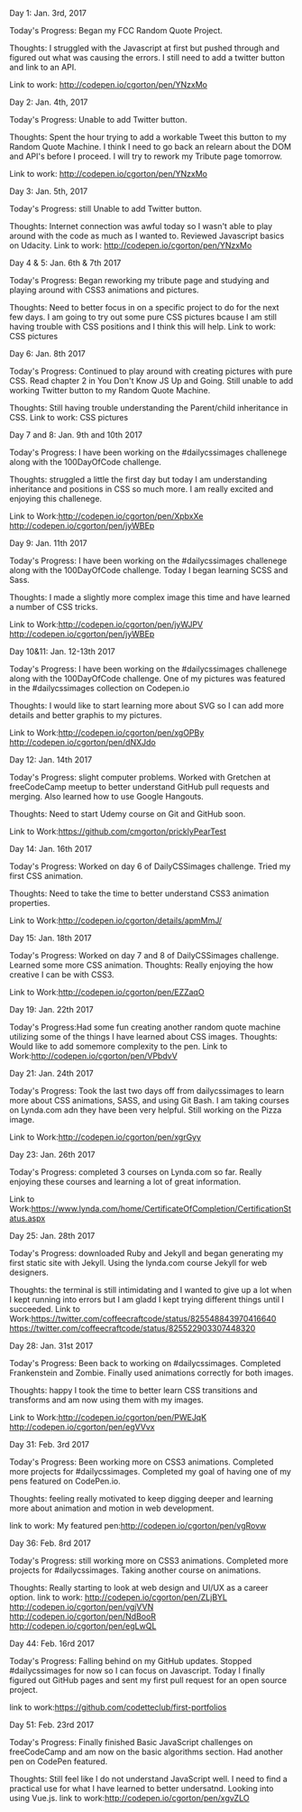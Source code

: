 Day 1: Jan. 3rd, 2017

Today's Progress: Began my FCC Random Quote Project.

Thoughts: I struggled with the Javascript at first but pushed through and figured out what was causing the errors. I still need to add a twitter button and link to an API.

Link to work: http://codepen.io/cgorton/pen/YNzxMo

Day 2: Jan. 4th, 2017

Today's Progress: Unable to add Twitter button.

Thoughts: Spent the hour trying to add a workable Tweet this button to my Random Quote Machine. I think I need to go back an relearn about the DOM and API's before I proceed. I will try to rework my Tribute page tomorrow.

Link to work: http://codepen.io/cgorton/pen/YNzxMo

Day 3: Jan. 5th, 2017

Today's Progress: still Unable to add Twitter button.

Thoughts: Internet connection was awful today so I wasn't able to play around with the code as much as I wanted to. Reviewed Javascript basics on Udacity. Link to work: http://codepen.io/cgorton/pen/YNzxMo

Day 4 & 5: Jan. 6th & 7th 2017

Today's Progress: Began reworking my tribute page and studying and playing around with CSS3 animations and pictures.

Thoughts: Need to better focus in on a specific project to do for the next few days. I am going to try out some pure CSS pictures bcause I am still having trouble with CSS positions and I think this will help. Link to work: CSS pictures

Day 6: Jan. 8th 2017

Today's Progress: Continued to play around with creating pictures with pure CSS. Read chapter 2 in You Don't Know JS Up and Going. Still unable to add working Twitter button to my Random Quote Machine.

Thoughts: Still having trouble understanding the Parent/child inheritance in CSS. Link to work: CSS pictures

Day 7 and 8: Jan. 9th and 10th 2017

Today's Progress: 
I have been working on the #dailycssimages challenege along with the 100DayOfCode challenge.

Thoughts: struggled a little the first day but today I am understanding inheritance and positions in CSS so much more. I am really excited and enjoying this challenege.

Link to Work:http://codepen.io/cgorton/pen/XpbxXe
http://codepen.io/cgorton/pen/jyWBEp

Day 9: Jan. 11th 2017

Today's Progress: 
I have been working on the #dailycssimages challenege along with the 100DayOfCode challenge.
Today I began learning SCSS and Sass. 

Thoughts: 
I made a slightly more complex image this time and have learned a number of CSS tricks.

Link to Work:http://codepen.io/cgorton/pen/jyWJPV
http://codepen.io/cgorton/pen/jyWBEp

Day 10&11: Jan. 12-13th 2017

Today's Progress: I have been working on the #dailycssimages challenege along with the 100DayOfCode challenge. One of my pictures was featured in the #dailycssimages collection on Codepen.io

Thoughts: I would like to start learning more about SVG so I can add more details and better graphis to my pictures.

Link to Work:http://codepen.io/cgorton/pen/xgOPBy http://codepen.io/cgorton/pen/dNXJdo

Day 12: Jan. 14th 2017

Today's Progress: slight computer problems. Worked with Gretchen at freeCodeCamp meetup to better understand GitHub pull requests and merging. Also learned how to use Google Hangouts.

Thoughts: Need to start Udemy course on Git and GitHub soon.

Link to Work:https://github.com/cmgorton/pricklyPearTest

Day 14: Jan. 16th 2017

Today's Progress: Worked on day 6 of DailyCSSimages challenge. Tried my first CSS animation. 

Thoughts: Need to take the time to better understand CSS3 animation properties.

Link to Work:http://codepen.io/cgorton/details/apmMmJ/

Day 15: Jan. 18th 2017

Today's Progress: Worked on day 7 and 8 of DailyCSSimages challenge. Learned some more CSS animation. 
Thoughts: Really enjoying the how creative I can be with CSS3.

Link to Work:http://codepen.io/cgorton/pen/EZZaqO

Day 19: Jan. 22th 2017

Today's Progress:Had some fun creating another random quote machine utilizing some of the things I have learned about CSS images.
Thoughts: Would like to add somemore complexity to the pen.
Link to Work:http://codepen.io/cgorton/pen/VPbdvV

Day 21: Jan. 24th 2017

Today's Progress: Took the last two days off from dailycssimages to learn more about CSS animations, SASS, and using Git Bash. I am taking courses on Lynda.com adn they have been very helpful. Still working on the Pizza image.

Link to Work:http://codepen.io/cgorton/pen/xgrGyy

Day 23: Jan. 26th 2017

Today's Progress: completed 3 courses on Lynda.com so far. Really enjoying these courses and learning a lot of great information.

Link to Work:https://www.lynda.com/home/CertificateOfCompletion/CertificationStatus.aspx

Day 25: Jan. 28th 2017

Today's Progress: downloaded Ruby and Jekyll and began generating my first static site with Jekyll. Using the lynda.com course Jekyll for web designers.

Thoughts: the terminal is still intimidating and I wanted to give up a lot when I kept running into errors but I am gladd I kept trying different things until I succeeded. 
Link to Work:https://twitter.com/coffeecraftcode/status/825548843970416640
https://twitter.com/coffeecraftcode/status/825522903307448320

Day 28: Jan. 31st 2017

Today's Progress: Been back to working on #dailycssimages. Completed Frankenstein and Zombie. Finally used animations correctly for both images. 

Thoughts: happy I took the time to better learn CSS transitions and transforms and am now using them with my images. 

Link to Work:http://codepen.io/cgorton/pen/PWEJqK
http://codepen.io/cgorton/pen/egVVvx

Day 31: Feb. 3rd 2017

Today's Progress: Been working more on CSS3 animations. Completed more projects for #dailycssimages. Completed my goal of having one of my pens featured on CodePen.io.

Thoughts: feeling really motivated to keep digging deeper and learning more about animation and motion in web development.

link to work: My featured pen:http://codepen.io/cgorton/pen/vgRovw

Day 36: Feb. 8rd 2017

Today's Progress: still working more on CSS3 animations. Completed more projects for #dailycssimages. Taking another course on animations. 

Thoughts: Really starting to look at web design and UI/UX as a career option.
link to work: http://codepen.io/cgorton/pen/ZLjBYL http://codepen.io/cgorton/pen/vgjVVN http://codepen.io/cgorton/pen/NdBooR http://codepen.io/cgorton/pen/egLwQL

Day 44: Feb. 16rd 2017

Today's Progress: Falling behind on my GitHub updates. Stopped #dailycssimages for now so I can focus on Javascript. Today I finally figured out GitHub pages and sent my first pull request for an open source project.  

link to work:https://github.com/codetteclub/first-portfolios

Day 51: Feb. 23rd 2017

Today's Progress: Finally finished Basic JavaScript challenges on freeCodeCamp and am now on the basic algorithms section. Had another pen on CodePen featured. 

Thoughts: Still feel like I do not understand JavaScript well. I need to find a practical use for what I have learned to better undersatnd. Looking into using Vue.js.
link to work:http://codepen.io/cgorton/pen/xgvZLO


